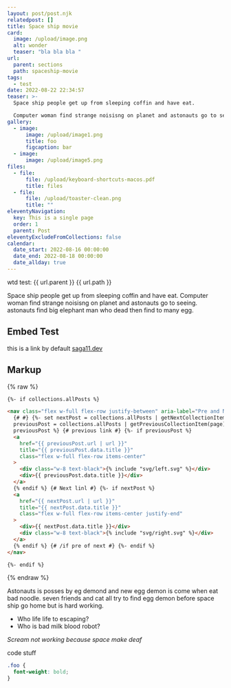 ```yaml
---
layout: post/post.njk
relatedpost: []
title: Space ship movie
card:
  image: /upload/image.png
  alt: wonder
  teaser: "bla bla bla "
url:
  parent: sections
  path: spaceship-movie
tags:
  - test
date: 2022-08-22 22:34:57
teaser: >-
  Space ship people get up from sleeping coffin and have eat.

  Computer woman find strange noisisng on planet and astonauts go to seeing. astonauts find big elephant man who dead then find to many egg.
gallery:
  - image:
      image: /upload/image1.png
      title: foo
      figcaption: bar
  - image:
      image: /upload/image5.png
files:
  - file:
      file: /upload/keyboard-shortcuts-macos.pdf
      title: files
  - file:
      file: /upload/toaster-clean.png
      title: ""
eleventyNavigation:
  key: This is a single page
  order: 1
  parent: Post
eleventyExcludeFromCollections: false
calendar:
  date_start: 2022-08-16 00:00:00
  date_end: 2022-08-18 00:00:00
  date_allday: true
---
```

wtd test: {{ url.parent }} {{ url.path }}

Space ship people get up from sleeping coffin and have eat.
Computer woman find strange noisisng on planet and astonauts go to seeing. astonauts find big elephant man who dead then find to many egg.

## Embed Test

this is a link by default [saga11.dev](https://saga11.dev)

## Markup

{% raw %}

```html
{%- if collections.allPosts %}

<nav class="flex w-full flex-row justify-between" aria-label="Pre and Next post">
  {# #} {%- set nextPost = collections.allPosts | getNextCollectionItem(page) %} {%- set
  previousPost = collections.allPosts | getPreviousCollectionItem(page) %} {%- if nextPost or
  previousPost %} {# previous link #} {%- if previousPost %}
  <a
    href="{{ previousPost.url | url }}"
    title="{{ previousPost.data.title }}"
    class="flex w-full flex-row items-center"
  >
    <div class="w-8 text-black">{% include "svg/left.svg" %}</div>
    <div>{{ previousPost.data.title }}</div>
  </a>
  {% endif %} {# Next linl #} {%- if nextPost %}
  <a
    href="{{ nextPost.url | url }}"
    title="{{ nextPost.data.title }}"
    class="flex w-full flex-row items-center justify-end"
  >
    <div>{{ nextPost.data.title }}</div>
    <div class="w-8 text-black">{% include "svg/right.svg" %}</div>
  </a>
  {% endif %} {# /if pre of next #} {%- endif %}
</nav>

{%- endif %}
```

{% endraw %}

Astonauts is posses by eg demond and new egg demon is come when eat bad noodle. seven friends and cat all try to find egg demon before space ship go home but is hard working.

* Who life life to escaping?
* Who is bad milk blood robot?

*Scream not working because space make deaf*

code stuff

```css
.foo {
  font-weight: bold;
}
```